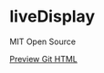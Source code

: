 # liveDisplay

MIT Open Source

[Preview Git HTML](http://htmlpreview.github.io/?https://cdn.rawgit.com/xtreemze/liveDisplay/master/index.html)
